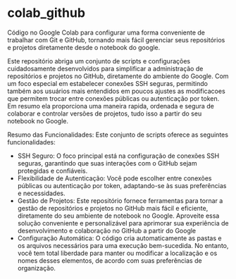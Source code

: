 # colab_github
Código no Google Colab para configurar uma forma conveniente de trabalhar com Git e GitHub, tornando mais fácil gerenciar seus repositórios e projetos diretamente desde o notebook do google.

Este repositório abriga um conjunto de scripts e configurações cuidadosamente desenvolvidos para simplificar a administração de repositórios e projetos no GitHub, diretamente do ambiente do Google. Com um foco especial em estabelecer conexões SSH seguras, permitindo também aos usuários mais entendidos em poucos ajustes as modificacoes que permitem trocar entre conexões públicas ou autenticação por token. Em resumo ela proporciona uma maneira rapida, ordenada e segura de colaborar e controlar versões de projetos, tudo isso a partir do seu notebook no Google.

Resumo das Funcionalidades:
Este conjunto de scripts oferece as seguintes funcionalidades:

- SSH Seguro: O foco principal está na configuração de conexões SSH seguras, garantindo que suas interações com o GitHub sejam protegidas e confiáveis.
- Flexibilidade de Autenticação: Você pode escolher entre conexões públicas ou autenticação por token, adaptando-se às suas preferências e necessidades.
- Gestão de Projetos: Este repositório fornece ferramentas para tornar a gestão de repositórios e projetos no GitHub mais fácil e eficiente, diretamente do seu ambiente de notebook no Google.
Aproveite essa solução conveniente e personalizável para aprimorar sua experiência de desenvolvimento e colaboração no GitHub a partir do Google
- Configuração Automática: O código cria automaticamente as pastas e os arquivos necessários para uma execução bem-sucedida. No entanto, você tem total liberdade para manter ou modificar a localização e os nomes desses elementos, de acordo com suas preferências de organização.
